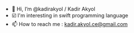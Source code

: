 - 👋 Hi, I’m @kadirakyol / Kadir Akyol
- :ballot_box_with_check: I'm interesting in swift programming language
- 📫 How to reach me : kadir.akyol.ce@gmail.com
